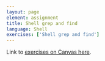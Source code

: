 ```yaml
---
layout: page
element: assignment
title: Shell grep and find
language: Shell
exercises: ['Shell grep and find']
---
```

Link to [exercises on Canvas here](https://canvas.okstate.edu/courses/51969/quizzes/108129).

<!-- 

% include assignment.html %} 
Had to remove front curly bracket from above

-->
